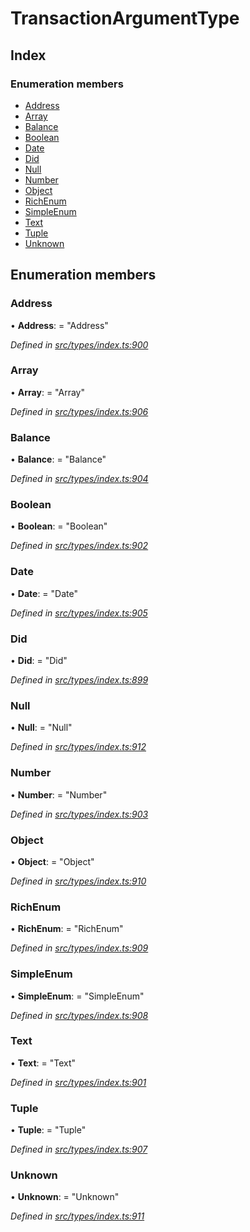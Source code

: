 # TransactionArgumentType

## Index

### Enumeration members

* [Address](transactionargumenttype.md#address)
* [Array](transactionargumenttype.md#array)
* [Balance](transactionargumenttype.md#balance)
* [Boolean](transactionargumenttype.md#boolean)
* [Date](transactionargumenttype.md#date)
* [Did](transactionargumenttype.md#did)
* [Null](transactionargumenttype.md#null)
* [Number](transactionargumenttype.md#number)
* [Object](transactionargumenttype.md#object)
* [RichEnum](transactionargumenttype.md#richenum)
* [SimpleEnum](transactionargumenttype.md#simpleenum)
* [Text](transactionargumenttype.md#text)
* [Tuple](transactionargumenttype.md#tuple)
* [Unknown](transactionargumenttype.md#unknown)

## Enumeration members

### Address

• **Address**: = "Address"

_Defined in_ [_src/types/index.ts:900_](https://github.com/PolymathNetwork/polymesh-sdk/blob/959efb76/src/types/index.ts#L900)

### Array

• **Array**: = "Array"

_Defined in_ [_src/types/index.ts:906_](https://github.com/PolymathNetwork/polymesh-sdk/blob/959efb76/src/types/index.ts#L906)

### Balance

• **Balance**: = "Balance"

_Defined in_ [_src/types/index.ts:904_](https://github.com/PolymathNetwork/polymesh-sdk/blob/959efb76/src/types/index.ts#L904)

### Boolean

• **Boolean**: = "Boolean"

_Defined in_ [_src/types/index.ts:902_](https://github.com/PolymathNetwork/polymesh-sdk/blob/959efb76/src/types/index.ts#L902)

### Date

• **Date**: = "Date"

_Defined in_ [_src/types/index.ts:905_](https://github.com/PolymathNetwork/polymesh-sdk/blob/959efb76/src/types/index.ts#L905)

### Did

• **Did**: = "Did"

_Defined in_ [_src/types/index.ts:899_](https://github.com/PolymathNetwork/polymesh-sdk/blob/959efb76/src/types/index.ts#L899)

### Null

• **Null**: = "Null"

_Defined in_ [_src/types/index.ts:912_](https://github.com/PolymathNetwork/polymesh-sdk/blob/959efb76/src/types/index.ts#L912)

### Number

• **Number**: = "Number"

_Defined in_ [_src/types/index.ts:903_](https://github.com/PolymathNetwork/polymesh-sdk/blob/959efb76/src/types/index.ts#L903)

### Object

• **Object**: = "Object"

_Defined in_ [_src/types/index.ts:910_](https://github.com/PolymathNetwork/polymesh-sdk/blob/959efb76/src/types/index.ts#L910)

### RichEnum

• **RichEnum**: = "RichEnum"

_Defined in_ [_src/types/index.ts:909_](https://github.com/PolymathNetwork/polymesh-sdk/blob/959efb76/src/types/index.ts#L909)

### SimpleEnum

• **SimpleEnum**: = "SimpleEnum"

_Defined in_ [_src/types/index.ts:908_](https://github.com/PolymathNetwork/polymesh-sdk/blob/959efb76/src/types/index.ts#L908)

### Text

• **Text**: = "Text"

_Defined in_ [_src/types/index.ts:901_](https://github.com/PolymathNetwork/polymesh-sdk/blob/959efb76/src/types/index.ts#L901)

### Tuple

• **Tuple**: = "Tuple"

_Defined in_ [_src/types/index.ts:907_](https://github.com/PolymathNetwork/polymesh-sdk/blob/959efb76/src/types/index.ts#L907)

### Unknown

• **Unknown**: = "Unknown"

_Defined in_ [_src/types/index.ts:911_](https://github.com/PolymathNetwork/polymesh-sdk/blob/959efb76/src/types/index.ts#L911)

